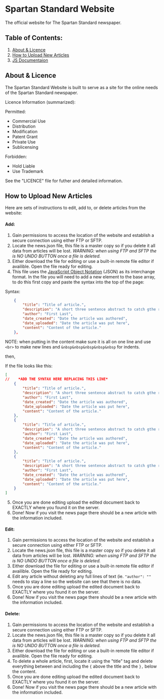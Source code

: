 # Spartan Standard Website
The official website for The Spartan Standard newspaper.

## Table of Contents:
1. [About & Licence](#about)
2. [How to Upload New Articles](#upload)
3. [JS Documentaion](#js)

<h2 id="about">About & Licence</h2>

The Spartan Standard Website is built to serve as a site for the online needs of the Spartan Standard newspaper.

Licence Information (summarized):

Permitted:
- Commercial Use
- Distribution
- Modification
- Patent Grant
- Private Use
- Sublicensing

Forbidden:
- Hold Liable
- Use Trademark

See the "LICENCE" file for futher and detailed information.

<h2 id="upload">How to Upload New Articles</h2>

Here are sets of instructions to edit, add to, or delete articles from the website:

#### Add:

1. Gain permissions to access the location of the website and establish a secure connection using either FTP or SFTP.
2. Locate the news.json file, this file is a master copy so if you delete it all data from articles will be lost.  *WARNING: when using FTP and SFTP the is NO UNDO BUTTON once a file is deleted.*
3. Either download the file for editing or use a built-in remote file editor if availible.  Open the file ready for editing.
4. This file uses the [JavaScript Object Notation](http://www.json.org/) (JSON) as its interchange format.  In the file you will need to add a new element to the base array, to do this first copy and paste the syntax into the top of the page:

Syntax:
```json
    {
        "title": "Title of article.",
        "description": "A short three sentence abstract to catch gthe readers attention.",
        "author": "First Last",
        "date_created": "Date the article was authored",
        "date_uploaded": "Date the article was put here",
        "content": "Content of the article."
    },
```

NOTE: when putting in the content make sure it is all on one line and use `<br>` to make new lines and `&nbsp&nbsp&nbsp&nbsp&nbsp` for indents.

then,

If the file looks like this:
```json
[
//    *ADD THE SYNTAX HERE REPLACING THIS LINE*
    {
        "title": "Title of article.",
        "description": "A short three sentence abstract to catch gthe readers attention.",
        "author": "First Last",
        "date_created": "Date the article was authored",
        "date_uploaded": "Date the article was put here",
        "content": "Content of the article."
    },
    {
        "title": "Title of article.",
        "description": "A short three sentence abstract to catch gthe readers attention.",
        "author": "First Last",
        "date_created": "Date the article was authored",
        "date_uploaded": "Date the article was put here",
        "content": "Content of the article."
    },
    {
        "title": "Title of article.",
        "description": "A short three sentence abstract to catch gthe readers attention.",
        "author": "First Last",
        "date_created": "Date the article was authored",
        "date_uploaded": "Date the article was put here",
        "content": "Content of the article."
    }
]
```

5. Once you are done editing upload the edited document back to EXACTLY where you found it on the server.
6. Done! Now if you visit the news page there should be a new article with the information included.

#### Edit:

1. Gain permissions to access the location of the website and establish a secure connection using either FTP or SFTP.
2. Locate the news.json file, this file is a master copy so if you delete it all data from articles will be lost.  *WARNING: when using FTP and SFTP the is NO UNDO BUTTON once a file is deleted.*
3. Either download the file for editing or use a built-in remote file editor if availible.  Open the file ready for editing.
4. Edit any article without deleting any full lines of text (ie. `"author": ""` needs to stay a line so the website can see that there is no data.
5. Once you are done editing upload the edited document back to EXACTLY where you found it on the server.
6. Done! Now if you visit the news page there should be a new article with the information included.

#### Delete:

1. Gain permissions to access the location of the website and establish a secure connection using either FTP or SFTP.
2. Locate the news.json file, this file is a master copy so if you delete it all data from articles will be lost.  *WARNING: when using FTP and SFTP the is NO UNDO BUTTON once a file is deleted.*
3. Either download the file for editing or use a built-in remote file editor if availible.  Open the file ready for editing.
4. To delete a whole article, first, locate it using the "title" tag and delete everything between and including the `{` above the title and the `},` below the content.
5. Once you are done editing upload the edited document back to EXACTLY where you found it on the server.
6. Done! Now if you visit the news page there should be a new article with the information included.